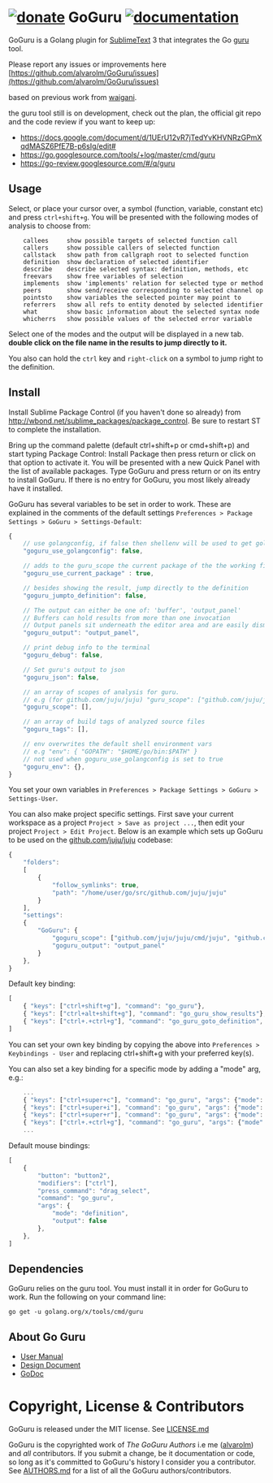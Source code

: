 [![donate](https://img.shields.io/badge/donate-a%20bus%20ticket%2C%20cup%20of%20coffe%2C%20anything%20you%20can%2C%20thanks!-orange.svg)](https://www.paypal.com/cgi-bin/webscr?cmd=_xclick&business=alvarofleivam%40gmail%2ecom&lc=AL&item_name=Donation%20%5b%20for%20a%20bus%20ticket%2c%20coffe%20anything%20you%20can%20I%27m%20happy%20thanks%20%21%20%3a%29%20%5d&item_number=donation&button_subtype=services&currency_code=USD&bn=PP%2dBuyNowBF%3abtn_buynowCC_LG%2egif%3aNonHosted)
GoGuru [![documentation](https://img.shields.io/badge/info-documentation-blue.svg)](http://alvarolm.github.io/GoGuru/)
=========

GoGuru is a Golang plugin for [SublimeText](http://www.sublimetext.com/) 3 that integrates the Go [guru](https://godoc.org/golang.org/x/tools/cmd/guru) tool.

Please report any issues or improvements here [https://github.com/alvarolm/GoGuru/issues](https://github.com/alvarolm/GoGuru/issues)

based on previous work from [waigani](http://github.com/waigani/GoOracle).

the guru tool still is on development,
check out the plan, the official git repo and the code review if you want to keep up:
* https://docs.google.com/document/d/1UErU12vR7jTedYvKHVNRzGPmXqdMASZ6PfE7B-p6sIg/edit#
* https://go.googlesource.com/tools/+log/master/cmd/guru
* https://go-review.googlesource.com/#/q/guru


Usage
-----

Select, or place your cursor over, a symbol (function, variable, constant etc) and press `ctrl+shift+g`. You will be presented with the following modes of analysis to choose from:

```
	callees	  	show possible targets of selected function call
	callers	  	show possible callers of selected function
	callstack 	show path from callgraph root to selected function
	definition	show declaration of selected identifier
	describe  	describe selected syntax: definition, methods, etc
	freevars  	show free variables of selection
	implements	show 'implements' relation for selected type or method
	peers     	show send/receive corresponding to selected channel op
	pointsto	show variables the selected pointer may point to
	referrers 	show all refs to entity denoted by selected identifier
	what		show basic information about the selected syntax node
	whicherrs	show possible values of the selected error variable
```

Select one of the modes and the output will be displayed in a new tab.
**double click on the file name in the results to jump directly to it.**

You also can hold the `ctrl` key and `right-click` on a symbol to jump right to the definition.

Install
-------

Install Sublime Package Control (if you haven't done so already) from http://wbond.net/sublime_packages/package_control. Be sure to restart ST to complete the installation.

Bring up the command palette (default ctrl+shift+p or cmd+shift+p) and start typing Package Control: Install Package then press return or click on that option to activate it. You will be presented with a new Quick Panel with the list of available packages. Type GoGuru and press return or on its entry to install GoGuru. If there is no entry for GoGuru, you most likely already have it installed.

GoGuru has several variables to be set in order to work. These are explained in the comments of the default settings `Preferences > Package Settings > GoGuru > Settings-Default`:

```javascript
{
	// use golangconfig, if false then shellenv will be used to get golang environment variables
	"goguru_use_golangconfig": false,

	// adds to the guru_scope the current package of the the working file
	"goguru_use_current_package" : true,

	// besides showing the result, jump directly to the definition
	"goguru_jumpto_definition": false,

	// The output can either be one of: 'buffer', 'output_panel'
	// Buffers can hold results from more than one invocation
	// Output panels sit underneath the editor area and are easily dismissed
	"goguru_output": "output_panel",

	// print debug info to the terminal
	"goguru_debug": false,

	// Set guru's output to json
	"goguru_json": false,

	// an array of scopes of analysis for guru.
	// e.g (for github.com/juju/juju) "guru_scope": ["github.com/juju/juju/cmd/juju", "github.com/juju/juju/cmd/jujud"]
	"goguru_scope": [],

	// an array of build tags of analyzed source files
	"goguru_tags": [],

	// env overwrites the default shell environment vars
	// e.g "env": { "GOPATH": "$HOME/go/bin:$PATH" }
	// not used when goguru_use_golangconfig is set to true
	"goguru_env": {},
}
```
You set your own variables in `Preferences > Package Settings > GoGuru > Settings-User`.

You can also make project specific settings. First save your current workspace as a project `Project > Save as project ...`, then edit your project `Project > Edit Project`. Below is an example which sets up GoGuru to be used on the [github.com/juju/juju](https://github.com/juju/juju) codebase:

```javascript
{
    "folders":
    [
        {
            "follow_symlinks": true,
            "path": "/home/user/go/src/github.com/juju/juju"
        }
    ],
    "settings":
    {
        "GoGuru": {
            "goguru_scope": ["github.com/juju/juju/cmd/juju", "github.com/juju/juju/cmd/jujud"],
            "goguru_output": "output_panel"
        }
    },
}
```

Default key binding:

```javascript
[
    { "keys": ["ctrl+shift+g"], "command": "go_guru"},
    { "keys": ["ctrl+alt+shift+g"], "command": "go_guru_show_results"},
    { "keys": ["ctrl+.+ctrl+g"], "command": "go_guru_goto_definition", "context": [{ "key": "selector", "operator": "equal", "operand": "source.go" }] },
]
```

You can set your own key binding by copying the above into `Preferences > Keybindings - User` and replacing ctrl+shift+g with your preferred key(s).

You can also set a key binding for a specific mode by adding a "mode" arg, e.g.:

```javascript
    ...
    { "keys": ["ctrl+super+c"], "command": "go_guru", "args": {"mode": "callers"} },
    { "keys": ["ctrl+super+i"], "command": "go_guru", "args": {"mode": "implements"} },
    { "keys": ["ctrl+super+r"], "command": "go_guru", "args": {"mode": "referrers"} },
    { "keys": ["ctrl+.+ctrl+g"], "command": "go_guru", "args": {"mode": "definition", output=false}},
    ...
```

Default mouse bindings:

```javascript
[
    {
        "button": "button2",
        "modifiers": ["ctrl"],
        "press_command": "drag_select",
        "command": "go_guru",
        "args": {
            "mode": "definition",
            "output": false
        },
    },
]
```


Dependencies
------------
GoGuru relies on the guru tool. You must install it in order for GoGuru to work. Run the following on your command line:

`go get -u golang.org/x/tools/cmd/guru`


About Go Guru
---------------

- [User Manual](https://docs.google.com/document/d/1SLk36YRjjMgKqe490mSRzOPYEDe0Y_WQNRv-EiFYUyw/view#)
- [Design Document](https://docs.google.com/a/canonical.com/document/d/1WmMHBUjQiuy15JfEnT8YBROQmEv-7K6bV-Y_K53oi5Y/edit#heading=h.m6dk5m56ri4e)
- [GoDoc](https://godoc.org/golang.org/x/tools/cmd/oracle)


Copyright, License & Contributors
=================================

GoGuru is released under the MIT license. See [LICENSE.md](LICENSE.md)

GoGuru is the copyrighted work of *The GoGuru Authors* i.e me ([alvarolm](https://github.com/alvarolm/GoGuru)) and *all* contributors. If you submit a change, be it documentation or code, so long as it's committed to GoGuru's history I consider you a contributor. See [AUTHORS.md](AUTHORS.md) for a list of all the GoGuru authors/contributors.

